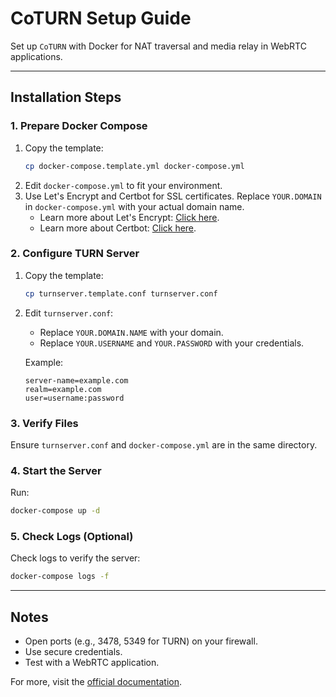 # CoTURN Setup Guide

Set up `CoTURN` with Docker for NAT traversal and media relay in WebRTC applications.

---

## Installation Steps

### 1. Prepare Docker Compose

1. Copy the template:
    ```bash
    cp docker-compose.template.yml docker-compose.yml
    ```
2. Edit `docker-compose.yml` to fit your environment.
3. Use Let's Encrypt and Certbot for SSL certificates. Replace `YOUR.DOMAIN` in `docker-compose.yml` with your actual domain name.
    - Learn more about Let's Encrypt: [Click here](https://letsencrypt.org/).
    - Learn more about Certbot: [Click here](https://certbot.eff.org/).

### 2. Configure TURN Server

1. Copy the template:
    ```bash
    cp turnserver.template.conf turnserver.conf
    ```
2. Edit `turnserver.conf`:

    - Replace `YOUR.DOMAIN.NAME` with your domain.
    - Replace `YOUR.USERNAME` and `YOUR.PASSWORD` with your credentials.

    Example:

    ```text
    server-name=example.com
    realm=example.com
    user=username:password
    ```

### 3. Verify Files

Ensure `turnserver.conf` and `docker-compose.yml` are in the same directory.

### 4. Start the Server

Run:

```bash
docker-compose up -d
```

### 5. Check Logs (Optional)

Check logs to verify the server:

```bash
docker-compose logs -f
```

---

## Notes

- Open ports (e.g., 3478, 5349 for TURN) on your firewall.
- Use secure credentials.
- Test with a WebRTC application.

For more, visit the [official documentation](https://docs.mirotalk.com/coturn/installation/).
